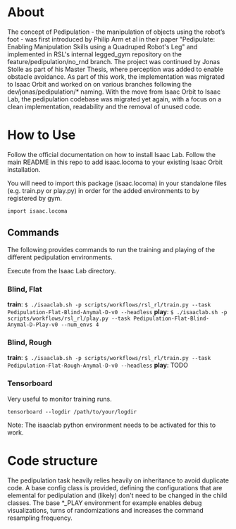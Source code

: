 # About

The concept of Pedipulation - the manipulation of objects using the robot’s foot - was first introduced by Philip Arm et al in their paper "Pedipulate: Enabling Manipulation Skills using a Quadruped Robot's Leg" and implemented in RSL's internal legged_gym repository on the feature/pedipulation/no_rnd branch.
The project was continued by Jonas Stolle as part of his Master Thesis, where perception was added to enable obstacle avoidance. As part of this work, the implementation was migrated to Isaac Orbit and worked on on various branches following the dev/jonas/pedipulation/* naming. With the move from Isaac Orbit to Isaac Lab, the pedipulation codebase was migrated yet again, with a focus on a clean implementation, readability and the removal of unused code.

# How to Use

Follow the official documentation on how to install Isaac Lab.
Follow the main README in this repo to add isaac.locoma to your existing Isaac Orbit installation.

You will need to import this package (isaac.locoma) in your standalone files (e.g. train.py or play.py) in order for the added environments to by registered by gym.

`import isaac.locoma`


## Commands

The following provides commands to run the training and playing of the different pedipulation environments.

Execute from the Isaac Lab directory.

### Blind, Flat

**train**: `$ ./isaaclab.sh -p scripts/workflows/rsl_rl/train.py --task Pedipulation-Flat-Blind-Anymal-D-v0 --headless`
**play**: `$ ./isaaclab.sh -p scripts/workflows/rsl_rl/play.py --task Pedipulation-Flat-Blind-Anymal-D-Play-v0 --num_envs 4`

### Blind, Rough

**train**: `$ ./isaaclab.sh -p scripts/workflows/rsl_rl/train.py --task Pedipulation-Flat-Rough-Anymal-D-v0 --headless`
**play**: TODO


### Tensorboard

Very useful to monitor training runs.

`tensorboard --logdir /path/to/your/logdir`

Note: The isaaclab python environment needs to be activated for this to work.


# Code structure

The pedipulation task heavily relies heavily on inheritance to avoid duplicate code. A base config class is provided, defining the configurations that are elemental for pedipulation and (likely) don't need to be changed in the child classes. The base *_PLAY environment for example enables debug visualizations, turns of randomizations and increases the command resampling frequency.